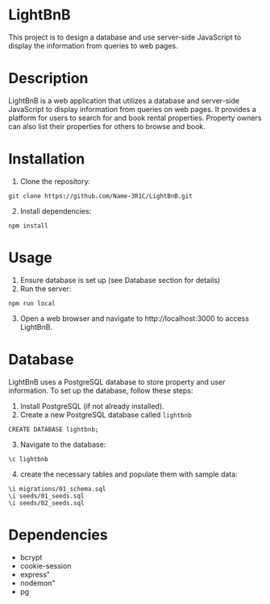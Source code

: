 # LightBnB

This project is to design a database and use server-side JavaScript to display the information from queries to web pages.

# Description
LightBnB is a web application that utilizes a database and server-side JavaScript to display information from queries on web pages. It provides a platform for users to search for and book rental properties. Property owners can also list their properties for others to browse and book.

# Installation

1. Clone the repository:

```shell
git clone https://github.com/Name-3R1C/LightBnB.git
```
2. Install dependencies:
```shell
npm install
```

# Usage
1. Ensure database is set up (see Database section for details)
2. Run the server:
```shell
npm run local
```
3. Open a web browser and navigate to http://localhost:3000 to access LightBnB.


# Database
LightBnB uses a PostgreSQL database to store property and user information. To set up the database, follow these steps:
1. Install PostgreSQL (if not already installed).
2. Create a new PostgreSQL database called `lightbnb`
```shell
CREATE DATABASE lightbnb;
```
3. Navigate to the database:
```
\c lightbnb
```
4. create the necessary tables and populate them with sample data:
```shell
\i migrations/01_schema.sql
\i seeds/01_seeds.sql
\i seeds/02_seeds.sql
```

# Dependencies
- bcrypt
- cookie-session
- express"
- nodemon"
- pg